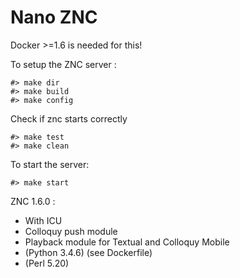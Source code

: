Nano ZNC
========

Docker >=1.6 is needed for this!

To setup the ZNC server :

```
#> make dir
#> make build
#> make config
```


Check if znc starts correctly
```
#> make test
#> make clean
```

To start the server:

```
#> make start
```

ZNC 1.6.0 :

  - With ICU
  - Colloquy push module
  - Playback module for Textual and Colloquy Mobile
  - (Python 3.4.6) (see Dockerfile)
  - (Perl 5.20)
